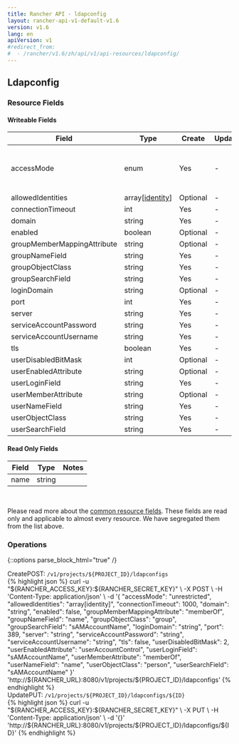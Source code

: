 ```yaml
---
title: Rancher API - ldapconfig
layout: rancher-api-v1-default-v1.6
version: v1.6
lang: en
apiVersion: v1
#redirect_from:
#  - /rancher/v1.6/zh/api/v1/api-resources/ldapconfig/
---
```


## Ldapconfig



### Resource Fields

#### Writeable Fields

Field | Type | Create | Update | Default | Notes
---|---|---|---|---|---
accessMode | enum | Yes | - | unrestricted | The options are `unrestricted`, `restricted`, `required`.
allowedIdentities | array[[identity]({{site.baseurl}}/rancher/{{page.version}}/{{page.lang}}/api/{{page.apiVersion}}/api-resources/identity/)] | Optional | - | - | 
connectionTimeout | int | Yes | - | 1000 | 
domain | string | Yes | - | - | 
enabled | boolean | Optional | - | - | 
groupMemberMappingAttribute | string | Optional | - | memberOf | 
groupNameField | string | Yes | - | name | 
groupObjectClass | string | Yes | - | group | 
groupSearchField | string | Yes | - | sAMAccountName | 
loginDomain | string | Optional | - | - | 
port | int | Yes | - | 389 | 
server | string | Yes | - | - | 
serviceAccountPassword | string | Yes | - | - | 
serviceAccountUsername | string | Yes | - | - | 
tls | boolean | Yes | - | - | 
userDisabledBitMask | int | Optional | - | 2 | 
userEnabledAttribute | string | Optional | - | userAccountControl | 
userLoginField | string | Yes | - | sAMAccountName | 
userMemberAttribute | string | Optional | - | memberOf | 
userNameField | string | Yes | - | name | 
userObjectClass | string | Yes | - | person | 
userSearchField | string | Yes | - | sAMAccountName | 


#### Read Only Fields

Field | Type   | Notes
---|---|---
name | string  | 


<br>

Please read more about the [common resource fields]({{site.baseurl}}/rancher/{{page.version}}/{{page.lang}}/api/{{page.apiVersion}}/common/). These fields are read only and applicable to almost every resource. We have segregated them from the list above.

### Operations
{::options parse_block_html="true" /}
<a id="create"></a>
<div class="action"><span class="header">Create<span class="headerright">POST:  <code>/v1/projects/${PROJECT_ID}/ldapconfigs</code></span></span>
<div class="action-contents"> {% highlight json %}
curl -u "${RANCHER_ACCESS_KEY}:${RANCHER_SECRET_KEY}" \
-X POST \
-H 'Content-Type: application/json' \
-d '{
	"accessMode": "unrestricted",
	"allowedIdentities": "array[identity]",
	"connectionTimeout": 1000,
	"domain": "string",
	"enabled": false,
	"groupMemberMappingAttribute": "memberOf",
	"groupNameField": "name",
	"groupObjectClass": "group",
	"groupSearchField": "sAMAccountName",
	"loginDomain": "string",
	"port": 389,
	"server": "string",
	"serviceAccountPassword": "string",
	"serviceAccountUsername": "string",
	"tls": false,
	"userDisabledBitMask": 2,
	"userEnabledAttribute": "userAccountControl",
	"userLoginField": "sAMAccountName",
	"userMemberAttribute": "memberOf",
	"userNameField": "name",
	"userObjectClass": "person",
	"userSearchField": "sAMAccountName"
}' 'http://${RANCHER_URL}:8080/v1/projects/${PROJECT_ID}/ldapconfigs'
{% endhighlight %}
</div></div>
<a id="update"></a>
<div class="action"><span class="header">Update<span class="headerright">PUT:  <code>/v1/projects/${PROJECT_ID}/ldapconfigs/${ID}</code></span></span>
<div class="action-contents"> {% highlight json %}
curl -u "${RANCHER_ACCESS_KEY}:${RANCHER_SECRET_KEY}" \
-X PUT \
-H 'Content-Type: application/json' \
-d '{}' 'http://${RANCHER_URL}:8080/v1/projects/${PROJECT_ID}/ldapconfigs/${ID}'
{% endhighlight %}
</div></div>



